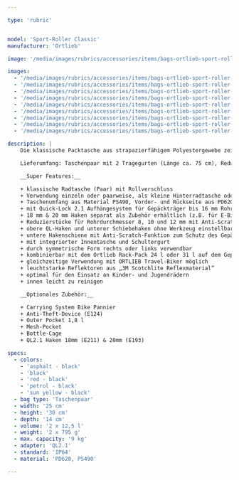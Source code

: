 ```yaml
---

type: 'rubric'


model: 'Sport-Roller Classic'
manufacturer: 'Ortlieb'

image: '/media/images/rubrics/accessories/items/bags-ortlieb-sport-roller-classic_01.jpg'

images:
  - '/media/images/rubrics/accessories/items/bags-ortlieb-sport-roller-classic_02.jpg'
  - '/media/images/rubrics/accessories/items/bags-ortlieb-sport-roller-classic_03.jpg'
  - '/media/images/rubrics/accessories/items/bags-ortlieb-sport-roller-classic_04.jpg'
  - '/media/images/rubrics/accessories/items/bags-ortlieb-sport-roller-classic_05.jpg'
  - '/media/images/rubrics/accessories/items/bags-ortlieb-sport-roller-classic_06.jpg'
  - '/media/images/rubrics/accessories/items/bags-ortlieb-sport-roller-classic_07.jpg'
  - '/media/images/rubrics/accessories/items/bags-ortlieb-sport-roller-classic_08.jpg'
  - '/media/images/rubrics/accessories/items/bags-ortlieb-sport-roller-classic_09.jpg'
  - '/media/images/rubrics/accessories/items/bags-ortlieb-sport-roller-classic_10.jpg'

description: |
    Die klassische Packtasche aus strapazierfähigem Polyestergewebe zeigt in jeder Situation Kampfgeist. Der Sport-Roller Classic ist für Lowrider-Gepäckträger am Vorderrad oder Hinterradgepäckträger geeignet und kann auch als Radtasche am Kinderrad verwendet werden. Durch das Quick-Lock 2.1 - Aufhängesystem lässt er sich schnell und einfach am Rad befestigen und wieder abnehmen.

    Lieferumfang: Taschenpaar mit 2 Tragegurten (Länge ca. 75 cm), Reduzierstücke 8, 10 und 12 mm (je 2 Paar)

    __Super Features:__

    + klassische Radtasche (Paar) mit Rollverschluss
    + Verwendung einzeln oder paarweise, als kleine Hinterradtasche oder für Lowrider
    + Taschenumfang aus Material PS490, Vorder- und Rückseite aus PD620
    + mit Quick-Lock 2.1 Aufhängesystem für Gepäckträger bis 16 mm Rohrdurchmesser
    + 18 mm & 20 mm Haken separat als Zubehör erhältlich (z.B. für E-Bikes)
    + Reduzierstücke für Rohrdurchmesser 8, 10 und 12 mm mit Anti-Scratch-Funktion zum Schutz des Gepäckträgers liegen bei
    + obere QL-Haken und unterer Schiebehaken ohne Werkzeug einstellbar
    + untere Hakenschiene mit Anti-Scratch-Funktion zum Schutz des Gepäckträgers
    + mit integrierter Innentasche und Schultergurt
    + durch symmetrische Form rechts oder links verwendbar
    + kombinierbar mit dem Ortlieb Rack-Pack 24 l oder 31 l auf dem Gepäckträger
    + gleichzeitige Verwendung mit ORTLIEB Travel-Biker möglich
    + leuchtstarke Reflektoren aus „3M Scotchlite Reflexmaterial“
    + optimal für den Einsatz an Kinder- und Jugendrädern
    + innen leicht zu reinigen

    __Optionales Zubehör:__

    + Carrying System Bike Pannier
    + Anti-Theft-Device (E124)
    + Outer Pocket 1,8 l
    + Mesh-Pocket
    + Bottle-Cage
    + QL2.1 Haken 18mm (E211) & 20mm (E193)

specs:
  - colors:
    - 'asphalt - black'
    - 'black'
    - 'red - black'
    - 'petrol - black'
    - 'sun yellow - black'
  - bag type: 'Taschenpaar'
  - width: '25 cm'
  - height: '30 cm'
  - depth: '14 cm'
  - volume: '2 x 12,5 l'
  - weight: '2 x 795 g'
  - max. capacity: '9 kg'
  - adapter: 'QL2.1'
  - standard: 'IP64'
  - material: 'PD620, PS490'

---
```


